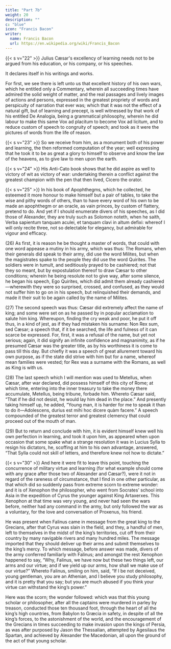 ```yaml
---
title: "Part 7b"
weight: 20
description: ""
c: "blue"
icon: "Francis Bacon"
writer:
  name: Francis Bacon
  url: https://en.wikipedia.org/wiki/Francis_Bacon
---
```



{{< s v="22" >}} Julius Cæsar's excellency of learning needs not to be argued from his education, or his company, or his speeches.

It declares itself in his writings and works. <!-- : whereof some are extant and permanent, and some unfortunately perished. -->  

For first, we see there is left unto us that excellent history of his own wars, which he entitled only a Commentary, wherein all succeeding times have admired the solid weight of matter, and the real passages and lively images of actions and persons, expressed in the greatest propriety of words and perspicuity of narration that ever was; which that it was not the effect of a natural gift, but of learning and precept, is well witnessed by that work of his entitled De Analogia, being a grammatical philosophy, wherein he did labour to make this same Vox ad placitum to become Vox ad licitum, and to reduce custom of speech to congruity of speech; and took as it were the pictures of words from the life of reason.

{{< s v="23" >}} So we receive from him, as a monument both of his power and learning, the then reformed computation of the year; well expressing that he took it to be as great a glory to himself to observe and know the law of the heavens, as to give law to men upon the earth.


{{< s v="24" >}} His Anti-Cato book shows that he did aspire as well to victory of wit as victory of war: undertaking therein a conflict against the greatest champion with the pen that then lived, Cicero the orator.

{{< s v="25" >}} In his book of Apophthegms, which he collected, he esteemed it more honour to make himself but a pair of tables, to take the wise and pithy words of others, than to have every word of his own to be made an apophthegm or an oracle, as vain princes, by custom of flattery, pretend to do.  And yet if I should enumerate divers of his speeches, as I did those of Alexander, they are truly such as Solomon noteth, when he saith, Verba sapientum tanquam aculei, et tanquam clavi in altum defixi: whereof I will only recite three, not so delectable for elegancy, but admirable for vigour and efficacy.

(26) As first, it is reason he be thought a master of words, that could with one word appease a mutiny in his army, which was thus: The Romans, when their generals did speak to their army, did use the word Milites, but when the magistrates spake to the people they did use the word Quirites.  The soldiers were in tumult, and seditiously prayed to be cashiered; not that they so meant, but by expostulation thereof to draw Cæsar to other conditions; wherein he being resolute not to give way, after some silence, he began his speech, Ego Quirites, which did admit them already cashiered—wherewith they were so surprised, crossed, and confused, as they would not suffer him to go on in his speech, but relinquished their demands, and made it their suit to be again called by the name of Milites.

(27) The second speech was thus: Cæsar did extremely affect the name of king; and some were set on as he passed by in popular acclamation to salute him king.  Whereupon, finding the cry weak and poor, he put it off thus, in a kind of jest, as if they had mistaken his surname: Non Rex sum, sed Cæsar; a speech that, if it be searched, the life and fulness of it can scarce be expressed.  For, first, it was a refusal of the name, but yet not serious; again, it did signify an infinite confidence and magnanimity, as if he presumed Cæsar was the greater title, as by his worthiness it is come to pass till this day.  But chiefly it was a speech of great allurement toward his own purpose, as if the state did strive with him but for a name, whereof mean families were vested; for Rex was a surname with the Romans, as well as King is with us.

(28) The last speech which I will mention was used to Metellus, when Cæsar, after war declared, did possess himself of this city of Rome; at which time, entering into the inner treasury to take the money there accumulate, Metellus, being tribune, forbade him.  Whereto Cæsar said, “That if he did not desist, he would lay him dead in the place.”  And presently taking himself up, he added, “Young man, it is harder for me to speak it than to do it—Adolescens, durius est mihi hoc dicere quàm facere.”  A speech compounded of the greatest terror and greatest clemency that could proceed out of the mouth of man.

(29) But to return and conclude with him, it is evident himself knew well his own perfection in learning, and took it upon him, as appeared when upon occasion that some spake what a strange resolution it was in Lucius Sylla to resign his dictators, he, scoffing at him to his own advantage, answered, “That Sylla could not skill of letters, and therefore knew not how to dictate.”


{{< s v="30" >}} And here it were fit to leave this point, touching the concurrence of military virtue and learning (for what example should come with any grace after those two of Alexander and Cæsar?), were it not in regard of the rareness of circumstance, that I find in one other particular, as that which did so suddenly pass from extreme scorn to extreme wonder: and it is of Xenophon the philosopher, who went from Socrates’ school into Asia in the expedition of Cyrus the younger against King Artaxerxes.  This Xenophon at that time was very young, and never had seen the wars before, neither had any command in the army, but only followed the war as a voluntary, for the love and conversation of Proxenus, his friend.  

He was present when Falinus came in message from the great king to the Grecians, after that Cyrus was slain in the field, and they, a handful of men, left to themselves in the midst of the king’s territories, cut off from their country by many navigable rivers and many hundred miles.  The message imported that they should deliver up their arms and submit themselves to the king’s mercy.  To which message, before answer was made, divers of the army conferred familiarly with Falinus; and amongst the rest Xenophon happened to say, “Why, Falinus, we have now but these two things left, our arms and our virtue; and if we yield up our arms, how shall we make use of our virtue?”  Whereto Falinus, smiling on him, said, “If I be not deceived, young gentleman, you are an Athenian, and I believe you study philosophy, and it is pretty that you say; but you are much abused if you think your virtue can withstand the king’s power.”  

Here was the scorn; the wonder followed: which was that this young scholar or philosopher, after all the captains were murdered in parley by treason, conducted those ten thousand foot, through the heart of all the king’s high countries, from Babylon to Græcia in safety, in despite of all the king’s forces, to the astonishment of the world, and the encouragement of the Grecians in times succeeding to make invasion upon the kings of Persia, as was after purposed by Jason the Thessalian, attempted by Agesilaus the Spartan, and achieved by Alexander the Macedonian, all upon the ground of the act of that young scholar.
